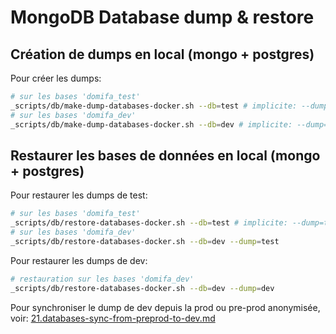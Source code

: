 # MongoDB Database dump & restore

## Création de dumps en local (mongo + postgres)

Pour créer les dumps:

```bash
# sur les bases 'domifa_test'
_scripts/db/make-dump-databases-docker.sh --db=test # implicite: --dump=test
# sur les bases 'domifa_dev'
_scripts/db/make-dump-databases-docker.sh --db=dev # implicite: --dump=dev
```

## Restaurer les bases de données en local (mongo + postgres)

Pour restaurer les dumps de test:

```bash
# sur les bases 'domifa_test'
_scripts/db/restore-databases-docker.sh --db=test # implicite: --dump=test
# sur les bases 'domifa_dev'
_scripts/db/restore-databases-docker.sh --db=dev --dump=test
```

Pour restaurer les dumps de dev:

```bash
# restauration sur les bases 'domifa_dev'
_scripts/db/restore-databases-docker.sh --db=dev --dump=dev
```

Pour synchroniser le dump de dev depuis la prod ou pre-prod anonymisée, voir: [21.databases-sync-from-preprod-to-dev.md](./21.databases-sync-from-preprod-to-dev.md)

